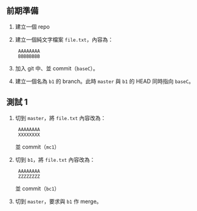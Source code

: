 前期準備
--------
1. 建立一個 repo
1. 建立一個純文字檔案 `file.txt`，內容為：

		AAAAAAAA
		BBBBBBBB
	
1. 加入 git 中、並 commit（`baseC`）。
1. 建立一個名為 `b1` 的 branch。此時 `master` 與 `b1` 的 HEAD 同時指向 `baseC`。


測試 1
------
1. 切到 `master`，將 `file.txt` 內容改為：

		AAAAAAAA
		XXXXXXXX
	
	並 commit（`mc1`）
1. 切到 `b1`，將 `file.txt` 內容改為：

		AAAAAAAA
		ZZZZZZZZ
	
	並 commit（`bc1`）
1. 切到 `master`，要求與 `b1` 作 merge。
